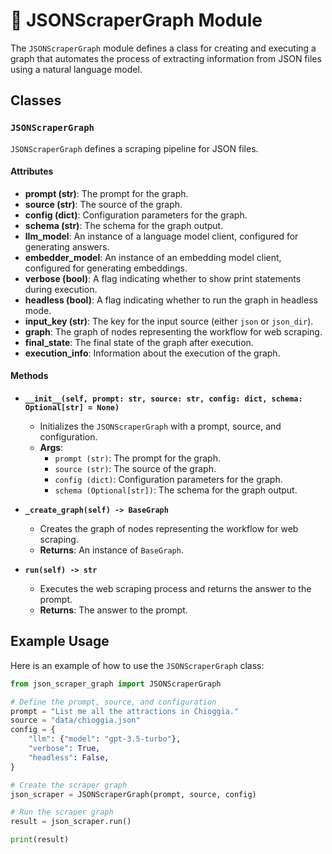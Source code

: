 # 🐢 JSONScraperGraph Module

The `JSONScraperGraph` module defines a class for creating and executing a graph that automates the process of extracting information from JSON files using a natural language model.

## Classes

### `JSONScraperGraph`

`JSONScraperGraph` defines a scraping pipeline for JSON files.

#### Attributes

- **prompt (str)**: The prompt for the graph.
- **source (str)**: The source of the graph.
- **config (dict)**: Configuration parameters for the graph.
- **schema (str)**: The schema for the graph output.
- **llm_model**: An instance of a language model client, configured for generating answers.
- **embedder_model**: An instance of an embedding model client, configured for generating embeddings.
- **verbose (bool)**: A flag indicating whether to show print statements during execution.
- **headless (bool)**: A flag indicating whether to run the graph in headless mode.
- **input_key (str)**: The key for the input source (either `json` or `json_dir`).
- **graph**: The graph of nodes representing the workflow for web scraping.
- **final_state**: The final state of the graph after execution.
- **execution_info**: Information about the execution of the graph.

#### Methods

- **`__init__(self, prompt: str, source: str, config: dict, schema: Optional[str] = None)`**
  - Initializes the `JSONScraperGraph` with a prompt, source, and configuration.
  - **Args**:
    - `prompt (str)`: The prompt for the graph.
    - `source (str)`: The source of the graph.
    - `config (dict)`: Configuration parameters for the graph.
    - `schema (Optional[str])`: The schema for the graph output.

- **`_create_graph(self) -> BaseGraph`**
  - Creates the graph of nodes representing the workflow for web scraping.
  - **Returns**: An instance of `BaseGraph`.

- **`run(self) -> str`**
  - Executes the web scraping process and returns the answer to the prompt.
  - **Returns**: The answer to the prompt.

## Example Usage

Here is an example of how to use the `JSONScraperGraph` class:

```python
from json_scraper_graph import JSONScraperGraph

# Define the prompt, source, and configuration
prompt = "List me all the attractions in Chioggia."
source = "data/chioggia.json"
config = {
    "llm": {"model": "gpt-3.5-turbo"},
    "verbose": True,
    "headless": False,
}

# Create the scraper graph
json_scraper = JSONScraperGraph(prompt, source, config)

# Run the scraper graph
result = json_scraper.run()

print(result)
